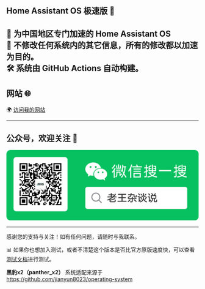 ## Home Assistant OS 极速版 🌟
🚀 为中国地区专门加速的 **Home Assistant OS**  
🔧 不修改任何系统内的其它信息，所有的修改都以加速为目的。  
🛠️ 系统由 **GitHub Actions** 自动构建。
---

## 网站 🌐
🌍 [访问我的网站](https://www.hasscn.top)

---

## 公众号，欢迎关注 📱
![关注我](WeChat_QRCode.png)

---

感谢您的支持与关注！如有任何问题，请随时与我联系。

📊 如果你也想加入测试，或者不清楚这个版本是否比官方原版速度快，可以查看[测试文档](Testing.md)进行测试。

**黑豹x2（panther_x2）** 系统适配来源于 https://github.com/jianyun8023/operating-system
